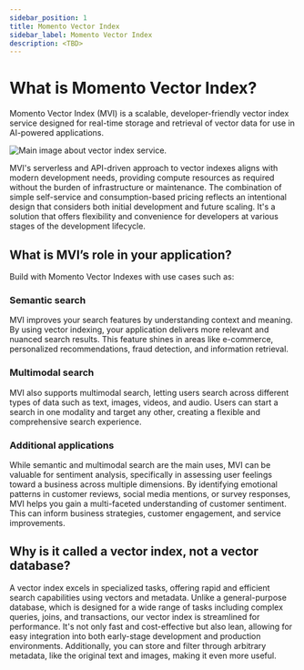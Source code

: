 ```yaml
---
sidebar_position: 1
title: Momento Vector Index
sidebar_label: Momento Vector Index
description: <TBD>
---
```


# What is Momento Vector Index?

Momento Vector Index (MVI) is a scalable, developer-friendly vector index service designed for real-time storage and retrieval of vector data for use in AI-powered applications.

![Main image about vector index service.](@site/static/img/vector-index/mvi.jpg)

MVI's serverless and API-driven approach to vector indexes aligns with modern development needs, providing compute resources as required without the burden of infrastructure or maintenance. The combination of simple self-service and consumption-based pricing reflects an intentional design that considers both initial development and future scaling. It's a solution that offers flexibility and convenience for developers at various stages of the development lifecycle.

## What is MVI’s role in your application?

Build with Momento Vector Indexes with use cases such as:

### Semantic search
MVI improves your search features by understanding context and meaning. By using vector indexing, your application delivers more relevant and nuanced search results. This feature shines in areas like e-commerce, personalized recommendations, fraud detection, and information retrieval.

### Multimodal search
MVI also supports multimodal search, letting users search across different types of data such as text, images, videos, and audio. Users can start a search in one modality and target any other, creating a flexible and comprehensive search experience.

### Additional applications
While semantic and multimodal search are the main uses, MVI can be valuable for sentiment analysis, specifically in assessing user feelings toward a business across multiple dimensions. By identifying emotional patterns in customer reviews, social media mentions, or survey responses, MVI helps you gain a multi-faceted understanding of customer sentiment. This can inform business strategies, customer engagement, and service improvements.

## Why is it called a vector index, not a vector database?

A vector index excels in specialized tasks, offering rapid and efficient search capabilities using vectors and metadata. Unlike a general-purpose database, which is designed for a wide range of tasks including complex queries, joins, and transactions, our vector index is streamlined for performance. It's not only fast and cost-effective but also lean, allowing for easy integration into both early-stage development and production environments. Additionally, you can store and filter through arbitrary metadata, like the original text and images, making it even more useful.
